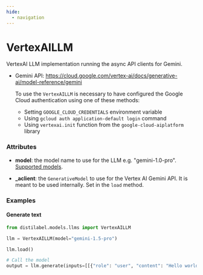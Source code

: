 ```yaml
---
hide:
  - navigation
---
```

# VertexAILLM


VertexAI LLM implementation running the async API clients for Gemini.



- Gemini API: https://cloud.google.com/vertex-ai/docs/generative-ai/model-reference/gemini

    To use the `VertexAILLM` is necessary to have configured the Google Cloud authentication
    using one of these methods:

    - Setting `GOOGLE_CLOUD_CREDENTIALS` environment variable
    - Using `gcloud auth application-default login` command
    - Using `vertexai.init` function from the `google-cloud-aiplatform` library





### Attributes

- **model**: the model name to use for the LLM e.g. "gemini-1.0-pro". [Supported models](https://cloud.google.com/vertex-ai/generative-ai/docs/learn/models).

- **_aclient**: the `GenerativeModel` to use for the Vertex AI Gemini API. It is meant  to be used internally. Set in the `load` method.







### Examples


#### Generate text
```python
from distilabel.models.llms import VertexAILLM

llm = VertexAILLM(model="gemini-1.5-pro")

llm.load()

# Call the model
output = llm.generate(inputs=[[{"role": "user", "content": "Hello world!"}]])
```



